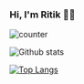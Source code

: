 ### Hi, I'm Ritik :technologist:

![counter](https://enlsjw20z0t8r8d.m.pipedream.net)

![Github stats](https://github-readme-stats.vercel.app/api?username=ritikkr&theme=tokyonight&count_private=true&show_icons=true)

[![Top Langs](https://github-readme-stats.vercel.app/api/top-langs/?username=ritikkr&layout=compact)](https://github.com/anuraghazra/github-readme-stats)


<!--
**ritikkr/ritikkr** is a ✨ _special_ ✨ repository because its `README.md` (this file) appears on your GitHub profile.

Here are some ideas to get you started:

- 🔭 I’m currently working on ...
- 🌱 I’m currently learning ...
- 👯 I’m looking to collaborate on ...
- 🤔 I’m looking for help with ...
- 💬 Ask me about ...
- 📫 How to reach me: ...
- 😄 Pronouns: ...
- ⚡ Fun fact: ...
-->
